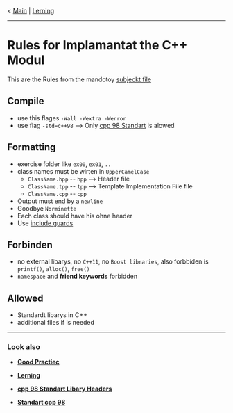 < [Main](/) | [Lerning](../Lerning/cpp02_00_lerning.md)

--- 
# Rules for Implamantat the C++ Modul
This are the Rules from the mandotoy [subjeckt file](../../PDF/cpp_00_modul_subject.pdf) 

## Compile
- use this flages `-Wall -Wextra -Werror`
- use flag `-std=c++98` --> Only [cpp 98 Standart](cpp_stanard_lib.md) is alowed 

## Formatting 
- exercise folder like `ex00`, `ex01`, `..`
- class names must be wirten in `UpperCamelCase`
	- `ClassName.hpp` -- `hpp` --> Header file
	- `ClassName.tpp` -- `tpp` --> Template Implementation File file
	- `ClassName.cpp` -- `cpp` 
- Output must end by a `newline`
- Goodbye `Norminette`
- Each class should have his ohne header 
- Use [include guards](cpp_rules_include_guards.md)

## Forbinden 
- no external libarys, no `C++11`, no `Boost libraries`, also forbbiden is `printf()`, `alloc()`, `free()`
- `namespace` and **friend keywords** forbidden

## Allowed 
- Standardt libarys in C++
- additional files if is needed

--- 
### Look also

- **[Good Practiec](cpp_rules_good_practice.md)**

- **[Lerning](../Lerning/cpp01_00_lerning.md)**

- **[cpp 98 Standart Libary Headers](cpp_stanard_lib.md)**

- **[Standart cpp 98](../../PDF/std_cpp_98_tutorial.pdf)**

